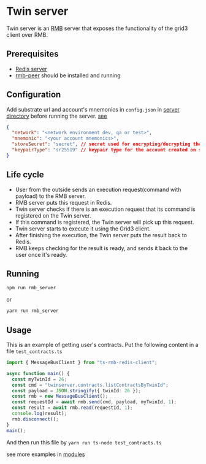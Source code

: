 # Twin server

Twin server is an [RMB](https://github.com/threefoldtech/go-rmb) server that exposes the functionality of the grid3 client over RMB.

## Prerequisites

- [Redis server](https://redis.io)
- [rmb-peer](https://github.com/threefoldtech/rmb-rs) should be installed and running

## Configuration

Add substrate url and account's mnemonics in `config.json` in [server directory](../src/server/config.json) before running the server. [see](./test_setup.md#create-twin)

```json
{
  "network": "<network environment dev, qa or test>",
  "mnemonic": "<your account mnemonics>",
  "storeSecret": "secret", // secret used for encrypting/decrypting the values in tfkvStore
  "keypairType": "sr25519" // keypair type for the account created on substrate
}
```

## Life cycle

- User from the outside sends an execution request(command with payload) to the RMB server.
- RMB server puts this request in Redis.
- Twin server checks if there is an execution request that its command is registered on the Twin server.
- If this command is registered, the Twin server will pick up this request.
- Twin server starts to execute it using the Grid3 client.
- After finishing the execution, the Twin server puts the result back to Redis.
- RMB keeps checking for the result is ready, and sends it back to the user once it's ready.

## Running

```bash
npm run rmb_server
```

or

```bash
yarn run rmb_server
```

## Usage

This is an example of getting user's contracts.
Put the following content in a file `test_contracts.ts`

```ts
import { MessageBusClient } from "ts-rmb-redis-client";

async function main() {
  const myTwinId = 26;
  const cmd = "twinserver.contracts.listContractsByTwinId";
  const payload = JSON.stringify({ twinId: 26 });
  const rmb = new MessageBusClient();
  const requestId = await rmb.send(cmd, payload, myTwinId, 1);
  const result = await rmb.read(requestId, 1);
  console.log(result);
  rmb.disconnect();
}
main();
```

And then run this file by `yarn run ts-node test_contracts.ts`

see more examples in [modules](./module.md)
